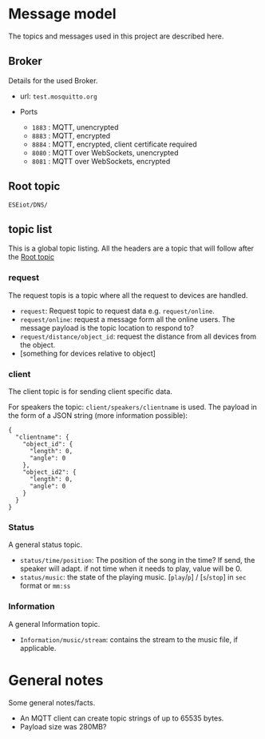 # Message model

The topics and messages used in this project are described here.

## Broker

Details for the used Broker.

- url: `test.mosquitto.org`
- Ports

  - `1883` : MQTT, unencrypted
  - `8883` : MQTT, encrypted
  - `8884` : MQTT, encrypted, client certificate required
  - `8080` : MQTT over WebSockets, unencrypted
  - `8081` : MQTT over WebSockets, encrypted

## Root topic

`ESEiot/DNS/`

## topic list

This is a global topic listing. All the headers are a topic that will follow after the [Root topic](#root-topic)

### request

The request topis is a topic where all the request to devices are handled.

- `request`: Request topic to request data e.g. `request/online`.
- `request/online`: request a message form all the online users. The message payload is the topic location to respond to?
- `request/distance/object_id`: request the distance from all devices from the object.
- [something for devices relative to object]

### client

The client topic is for sending client specific data.

For speakers the topic: `client/speakers/clientname` is used. The payload in the form of a JSON string (more information possible):

```
{
  "clientname": {
    "object_id": {
      "length": 0,
      "angle": 0
    },
    "object_id2": {
      "length": 0,
      "angle": 0
    }
  }
}
```

### Status

A general status topic.

- `status/time/position`: The position of the song in the time? If send, the speaker will adapt. if not time when it needs to play, value will be 0.
- `status/music`: the state of the playing music. [`play`/`p`] / [`s`/`stop`] in `sec` format or `mm:ss`

### Information

A general Information topic.

- `Information/music/stream`: contains the stream to the music file, if applicable.

# General notes

Some general notes/facts.

- An MQTT client can create topic strings of up to 65535 bytes.
- Payload size was 280MB?
